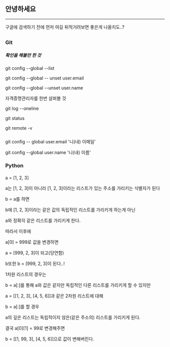 ## 안녕하세요

---

구글에 검색하기 전에 먼저 여길 뒤적거려보면 좋은게 나올지도..?

## 

### Git

##### 확인을 해볼만 한 것

git config --global --list

git config --global -- unset user.email

git config --global --unset user.name

자격증명관리자를 한번 살펴볼 것

git log --oneline

git status

git remote -v

##### 

git config -- global user.email '니(내) 이메일'

git config --global user.name '니(내) 이름'

#### 

#### 

### Python

#### ####

a = [1, 2, 3]

a는 [1, 2, 3]이 아니라 [1, 2, 3]이라는 리스트가 있는 주소를 가리키는 식별자가 된다

b = a를 하면

b에 [1, 2, 3]이라는 같은 값의 독립적인 리스트를 가리키게 하는게 아닌

a와 정확히 같은 리스트를 가리키게 한다.

따라서 이후에

a[0] = 999로 값을 변경하면

a = [999, 2, 3]이 되고(당연함)

b또한 b = [999, 2, 3]이 된다..!



1차원 리스트의 경우는

b = a[:]를 통해 a와 값은 같지만 독립적인 다른 리스트를 가리키게 할 수 있지만

a = [[1, 2, 3], [4, 5, 6]]과 같은 2차원 리스트에 대해

b = a[:]를 할 경우

a의 깊은 리스트는 독립적이지 않은(같은 주소의) 리스트를 가리키게 된다.

결국 a[0][1] = 99로 변경해주면

b = [[1, 99, 3], [4, 5, 6]]으로 값이 변해버린다.